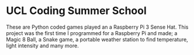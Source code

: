 # UCL Coding Summer School

These are Python coded games played an a Raspberry Pi 3 Sense Hat. This project was the first time I programmed for a Raspberry Pi and made; a Magic 8 Ball, a Snake game, a portable weather station to find temperature, light intensity and many more.
